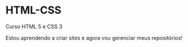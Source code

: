 # HTML-CSS
 Curso HTML 5 e CSS 3

Estou aprendendo a criar sites e agora vou gerenciar meus repositórios!